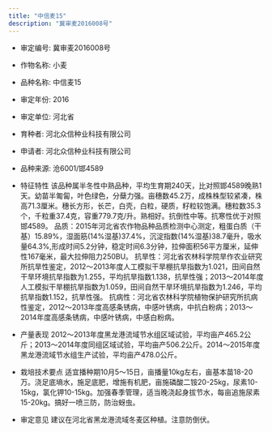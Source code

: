 ```yaml
---
title: "中信麦15"
description: "冀审麦2016008号"
---
```

* 审定编号:  冀审麦2016008号

*  作物名称:  小麦

*  品种名称:  中信麦15

*  审定年份:  2016

*  审定单位:  河北省

* 育种者:  河北众信种业科技有限公司

*  申请者:  河北众信种业科技有限公司

*  品种来源:  沧6001/邯4589

*  特征特性
该品种属半冬性中熟品种，平均生育期240天，比对照邯4589晚熟1天。幼苗半匍匐，叶色绿色，分蘖力强。亩穗数45.2万，成株株型较紧凑，株高71.3厘米。穗长方形，长芒，白壳，白粒，硬质，籽粒较饱满。穗粒数35.3个，千粒重37.4克，容重779.7克/升。熟相好。抗倒性中等。抗寒性优于对照邯4589。
品质：2015年河北省农作物品种品质检测中心测定，粗蛋白质（干基）15.89%，湿面筋(14%湿基)37.4%，沉淀指数(14%湿基)38.7毫升，吸水量64.3%,形成时间5.2分钟，稳定时间6.3分钟，拉伸面积56平方厘米，延伸性167毫米，最大拉伸阻力250BU。
抗旱性：河北省农林科学院旱作农业研究所抗旱性鉴定，2012～2013年度人工模拟干旱棚抗旱指数为1.021，田间自然干旱环境抗旱指数为1.255，平均抗旱指数1.138，抗旱性强；2013～2014年度人工模拟干旱棚抗旱指数为1.059，田间自然干旱环境抗旱指数为1.246，平均抗旱指数1.152，抗旱性强。 
抗病性：河北省农林科学院植物保护研究所抗病性鉴定，2012～2013年度高感条锈病，中感叶锈病，中抗白粉病；2013～2014年度高感条锈病，中感叶锈病，中感白粉病。

*  产量表现
2012～2013年度黑龙港流域节水组区域试验，平均亩产465.2公斤；2013～2014年度同组区域试验，平均亩产506.2公斤。2014～2015年度黑龙港流域节水组生产试验，平均亩产478.0公斤。

*  栽培技术要点
适宜播种期10月5～15日，亩播量10kg左右，亩基本苗18-20万。浇足底墒水，施足底肥，增施有机肥，亩施磷酸二铵20-25kg，尿素10-15kg，氯化钾10-15kg。加强春季管理，适当晚浇起身拔节水，每亩追施尿素15-20kg。搞好一喷三防，防治蚜虫。

*  审定意见
建议在河北省黑龙港流域冬麦区种植。注意防倒伏。
